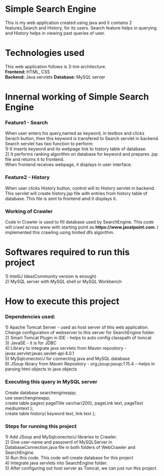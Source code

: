 <h1>Simple Search Engine</h1>
This is my web application created using java and it contains 2 features,Search and History, for its users. Search feature helps in querying and History helps in viewing past queries of user.
<h1>Technologies used</h1>
This web application follows is 3-tire architecture.<br>
<b>Frontend: </b>HTML, CSS<br>
<b>Backend: </b>Java servlets
<b>Database: </b>MySQL server
<h1>Innernal working of Simple Search Engine</h1>
<h3>Feature1 - Search</h3>
When user enters his query,named as keyword, in textbox and clicks Serach button, then this keyword is transfered to Search servlet in backend. Search servlet has two function to perform:<br>
1) It inserts keyword and its webpage link to history table of database.<br>
2) It performs ranking algorithm on database for keyword and prepares .jsp file and returns it to frontend.<br>
When frontend receives webpage, it displays in user interface.
<h3>Feature2 - History</h3>
When user clicks History button, control will to History servlet in backend. This servlet will create history.jsp file with entries from history table of database. This file is sent to frontend amd it displays it.
<h3>Working of Crawler</h3>
Code in Crawler is used to fill database used by SearchEngine. This code will crawl across www with starting point as <b>https://www.javatpoint.com</b>. I implemented this crawling using limited dfs algorithm.  
<h1>Softwares required to run this project</h1>
1) IntelliJ Idea(Community version is enough)<br>
2) MySQL server with MySQL shell or MySQL Workbench
<h1>How to execute this project</h1>
<h3>Dependencies used:</h3>
1) Apache Tomcat Server - used as host server of this web application. Change configuration of webserver to this server for SearchEngine folder.<br> 
2) Smart Tomcat Plugin in IDE - helps to auto config classpath of tomcat<br>
3) JavaSE - it is for JDBC<br>
4) Library to integrate java servlets from Maven repository - javax.servlet:javax.sevlet-api:4.0.1<br>
5) MySqlconector/J for connecting java and MySQL database<br>
6) JSoup library from Maven Repository - org.jsoup:jsoup:1.15.4  --helps in parsing html objects to java objects
<h3>Executing this query in MySQL server</h3>
Create database searchengineapp;<br>
use searchengineapp;<br>
create table pages(
	pageTitle varchar(200),
	pageLink text,
    pageText mediumtext
);<br>
create table history(
	keyword text,
    link text
);
<h3>Steps for running this project</h3>
1) Add JSoup and MySqlconector/J libraries to Crawler.<br>
2) Give user-name and passowrd of MySQLServer in DatabaseConnection.java file in both folders of WebCrawler and SearchEngine.<br>
3) Run this code. This code will create database for this project<br>
4) Integrate java servlets into SearchEngine folder.<br>
5) After configuring out host server as Tomcat, we can just run this project.



